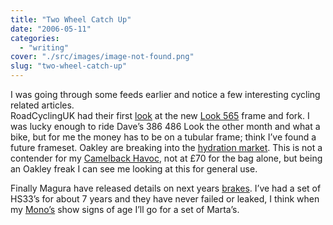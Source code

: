 ```yaml
---
title: "Two Wheel Catch Up"
date: "2006-05-11"
categories: 
  - "writing"
cover: "./src/images/image-not-found.png"
slug: "two-wheel-catch-up"
---
```


I was going through some feeds earlier and notice a few interesting cycling related articles.  
RoadCyclingUK had their first [look](http://www.roadcyclinguk.com/news/article.asp?UAN=1291&v=1) at the new [Look 565](http://static.flickr.com/45/144526262_8d94415fde_o.jpg) frame and fork. I was lucky enough to ride Dave’s 386 486 Look the other month and what a bike, but for me the money has to be on a tubular frame; think I’ve found a future frameset. Oakley are breaking into the [hydration market](http://www.bikemagic.com/news/article.asp?UAN=4797&v=1). This is not a contender for my [Camelback Havoc](http://www.shibbyonline.co.uk/2005/04/18/just-like-a-camel/), not at £70 for the bag alone, but being an Oakley freak I can see me looking at this for general use.

Finally Magura have released details on next years [brakes](http://www.bikemagic.com/news/article.asp?UAN=4791&v=1). I’ve had a set of HS33’s for about 7 years and they have never failed or leaked, I think when my [Mono’s](http://static.flickr.com/22/27841563_ab2c280fad.jpg) show signs of age I’ll go for a set of Marta’s.
